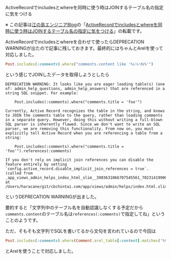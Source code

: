 ActiveRecordでincludesとwhereを同時に使う時はJOINするテーブル名の指定に気をつける

※ この記事は[江の島エンジニアBlog](http://blog.enogineer.com/)の「[ActiveRecordでincludesとwhereを同時に使う時はJOINするテーブル名の指定に気をつける](http://blog.enogineer.com/2014/10/28/active-record-implicit-join/)」の転載です。

ActiveRecordでincludesとwhereを合わせて使ったらDEPRECATION WARNINGが出たので記事に残しておきます。最終的にはちゃんとArelを使って対応しました。

```ruby
Post.includes(:comments).where("comments.content like '%いいね%'")
```

という感じでJOINしたデータを取得しようとしたら

    DEPRECATION WARNING: It looks like you are eager loading table(s) (one of: admin_help_questions, admin_help_answers) that are referenced in a string SQL snippet. For example:

        Post.includes(:comments).where("comments.title = 'foo'")

    Currently, Active Record recognizes the table in the string, and knows to JOIN the comments table to the query, rather than loading comments in a separate query. However, doing this without writing a full-blown SQL parser is inherently flawed. Since we don't want to write an SQL parser, we are removing this functionality. From now on, you must explicitly tell Active Record when you are referencing a table from a string:

        Post.includes(:comments).where("comments.title = 'foo'").references(:comments)

    If you don't rely on implicit join references you can disable the feature entirely by setting `config.active_record.disable_implicit_join_references = true`. (called from _app_views_admin_helps_index_html_slim__3903631066707545561_70231419906340 at /Users/haracane/git/cbchintai.com/app/views/admin/helps/index.html.slim:36)

というDEPRECATION WARNINGが出ました。

要約すると「文字列中のテーブル名を自動認識しなくする予定だから`comments.content`のテーブル名は`references(:comments)`で指定してね」ということのようです。

ただ、そもそも文字列でSQLを書いてるから文句を言われているので今回は

```ruby
Post.includes(:comments).where(Comment.arel_table[:content].matches('%いいね%'))
```

とArelを使うことで対応しました。
